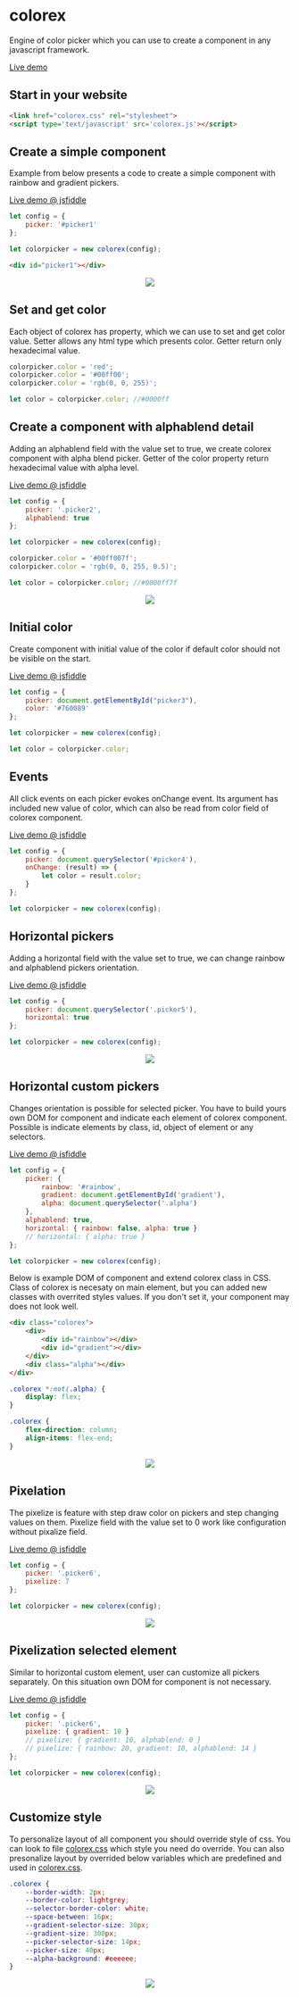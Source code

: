 # colorex

Engine of color picker which you can use to create a component in any javascript framework.

[Live demo](https://exnext.github.io/colorex/demo/)

## Start in your website

```html
<link href="colorex.css" rel="stylesheet">
<script type='text/javascript' src='colorex.js'></script>
```

## Create a simple component

Example from below presents a code to create a simple component with rainbow and gradient pickers.

[Live demo @ jsfiddle](https://jsfiddle.net/exnext/hk7ba8ux/)

```js
let config = {
    picker: '#picker1'
};

let colorpicker = new colorex(config);
```

```html
<div id="picker1"></div>
```

<p align="center">
    <img src="./image/simple.png">
</p>

## Set and get color

Each object of colorex has property, which we can use to set and get color value. Setter allows any html type which presents color. Getter return only hexadecimal value.

```js
colorpicker.color = 'red';
colorpicker.color = '#00ff00';
colorpicker.color = 'rgb(0, 0, 255)';

let color = colorpicker.color; //#0000ff
```

## Create a component with alphablend detail

Adding an alphablend field with the value set to true, we create colorex component with alpha blend picker. Getter of the color property return hexadecimal value with alpha level.

[Live demo @ jsfiddle](https://jsfiddle.net/exnext/n0yjb5ce/)

```js
let config = {
    picker: '.picker2',
    alphablend: true
};

let colorpicker = new colorex(config);

colorpicker.color = '#00ff007f';
colorpicker.color = 'rgb(0, 0, 255, 0.5)';

let color = colorpicker.color; //#0000ff7f
```

<p align="center">
    <img src="./image/alphablend.png">
</p>

## Initial color

Create component with initial value of the color if default color should not be visible on the start.

[Live demo @ jsfiddle](https://jsfiddle.net/exnext/wa96ns7p/)

```js
let config = {
    picker: document.getElementById("picker3"),
    color: '#760089'
};

let colorpicker = new colorex(config);

let color = colorpicker.color;
```

## Events

All click events on each picker evokes onChange event. Its argument has included new value of color, which can also be read from color field of colorex component.

[Live demo @ jsfiddle](https://jsfiddle.net/exnext/c3sptan5/)

```js
let config = {
    picker: document.querySelector('#picker4'),
    onChange: (result) => {
        let color = result.color;
    }
};

let colorpicker = new colorex(config);
```

## Horizontal pickers

Adding a horizontal field with the value set to true, we can change rainbow and alphablend pickers orientation.

[Live demo @ jsfiddle](https://jsfiddle.net/exnext/hkzgurpf/)

```js
let config = {
    picker: document.querySelector('.picker5'),
    horizontal: true
};

let colorpicker = new colorex(config);
```

<p align="center">
    <img src="./image/horizontal.png">
</p>

## Horizontal custom pickers

Changes orientation is possible for selected picker. You have to build yours own DOM for component and indicate each element of colorex component. Possible is indicate elements by class, id, object of element or any selectors.

[Live demo @ jsfiddle](https://jsfiddle.net/exnext/g5qbsrhe/)

```js
let config = {
    picker: {
        rainbow: '#rainbow',
        gradient: document.getElementById('gradient'),
        alpha: document.querySelector('.alpha')
    },
    alphablend: true,
    horizontal: { rainbow: false, alpha: true }
    // horizontal: { alpha: true }
};

let colorpicker = new colorex(config);
```

Below is example DOM of component and extend colorex class in CSS. Class of colorex is necesaty on main element, but you can added new classes with overrited styles values. If you don't set it, your component may does not look well.

```html
<div class="colorex">
    <div>
        <div id="rainbow"></div>
        <div id="gradient"></div>
    </div>
    <div class="alpha"></div>
</div>
```

```css
.colorex *:not(.alpha) {
    display: flex;
}

.colorex {
    flex-direction: column;
    align-items: flex-end;
}
```

<p align="center">
    <img src="./image/custom-horizontal.png">
</p>

## Pixelation

The pixelize is feature with step draw color on pickers and step changing values on them. Pixelize field with the value set to 0 work like configuration without pixalize field.

[Live demo @ jsfiddle](https://jsfiddle.net/exnext/56yfpk4q/)

```js
let config = {
    picker: '.picker6',
    pixelize: 7
};

let colorpicker = new colorex(config);
```

<p align="center">
    <img src="./image/pixelize.png">
</p>

## Pixelization selected element

Similar to horizontal custom element, user can customize all pickers separately. On this situation own DOM for component is not necessary.

[Live demo @ jsfiddle](https://jsfiddle.net/exnext/cqre46s9/)

```js
let config = {
    picker: '.picker6',
    pixelize: { gradient: 10 }
    // pixelize: { gradient: 10, alphablend: 0 }
    // pixelize: { rainbow: 20, gradient: 10, alphablend: 14 }
};

let colorpicker = new colorex(config);
```

<p align="center">
    <img src="./image/custom-pixelize.png">
</p>

## Customize style

To personalize layout of all component you should override style of css. You can look to file [colorex.css](./dist/colorex.css) which style you need do override. You can also presonalize layout by overrided below variables which are predefined and used in [colorex.css](./dist/colorex.css).

```css
.colorex {
    --border-width: 2px;
    --border-color: lightgrey;
    --selector-border-color: white;
    --space-between: 16px;
    --gradient-selector-size: 30px;
    --gradient-size: 300px;
    --picker-selector-size: 14px;
    --picker-size: 40px;
    --alpha-background: #eeeeee;
}
```

<p align="center">
    <img src="./image/personalize.png">
</p>